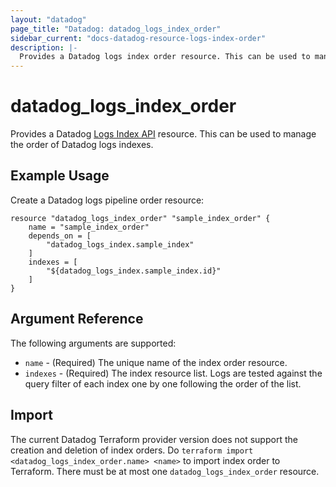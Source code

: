```yaml
---
layout: "datadog"
page_title: "Datadog: datadog_logs_index_order"
sidebar_current: "docs-datadog-resource-logs-index-order"
description: |-
  Provides a Datadog logs index order resource. This can be used to manage the order of logs indexes.
---
```


# datadog_logs_index_order

Provides a Datadog [Logs Index API](https://docs.datadoghq.com/api/?lang=python#logs-indexes) resource. This can be used to manage the order of Datadog logs indexes.

## Example Usage

Create a Datadog logs pipeline order resource:

```hcl
resource "datadog_logs_index_order" "sample_index_order" {
    name = "sample_index_order"
    depends_on = [
        "datadog_logs_index.sample_index"
    ]
    indexes = [
        "${datadog_logs_index.sample_index.id}"
    ]
}
```

## Argument Reference

The following arguments are supported:

* `name` - (Required) The unique name of the index order resource. 
* `indexes` - (Required) The index resource list. Logs are tested against the query filter of each index one by one following the order of the list.

## Import

The current Datadog Terraform provider version does not support the creation and deletion of index orders. 
Do `terraform import <datadog_logs_index_order.name> <name>` to import index order to Terraform. There must be at
most one `datadog_logs_index_order` resource.
